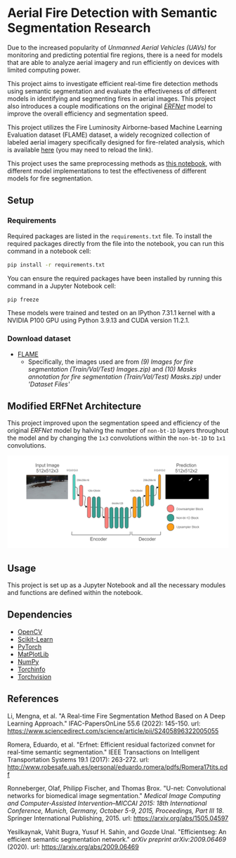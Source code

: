 # Aerial Fire Detection with Semantic Segmentation Research
Due to the increased popularity of *Unmanned Aerial Vehicles (UAVs)* for monitoring and predicting potential fire regions, there is a need for models that are able to analyze aerial imagery and run efficiently on devices with limited computing power. 

This project aims to investigate efficient real-time fire detection methods using semantic segmentation and evaluate the effectiveness of different models in identifying and segmenting fires in aerial images. This project also introduces a couple modifications on the original [*ERFNet*](http://www.robesafe.uah.es/personal/eduardo.romera/pdfs/Romera17tits.pdf) model to improve the overall efficiency and segmentation speed.

This project utilizes the Fire Luminosity Airborne-based Machine Learning Evaluation dataset (FLAME) dataset, a widely recognized collection of labeled aerial imagery specifically designed for fire-related analysis, which is available [here](https://ieee-dataport.org/open-access/flame-dataset-aerial-imagery-pile-burn-detection-using-drones-uavs) (you may need to reload the link). 

This project uses the same preprocessing methods as [this notebook](https://github.com/maidacundo/real-time-fire-segmentation-deep-learning/blob/main/Fire%20Segmentation%20Pipeline.ipynb), with different model implementations to test the effectiveness of different models for fire segmentation.

## Setup

### Requirements
Required packages are listed in the `requirements.txt` file.
To install the required packages directly from the file into the notebook, you can run this command in a notebook cell:
```sh
pip install -r requirements.txt
```
You can ensure the required packages have been installed by running this command in a Jupyter Notebook cell:
```sh
pip freeze
```

These models were trained and tested on an IPython 7.31.1 kernel with a NVIDIA P100 GPU using Python 3.9.13 and CUDA version 11.2.1.

### Download dataset
* [FLAME](https://ieee-dataport.org/open-access/flame-dataset-aerial-imagery-pile-burn-detection-using-drones-uavs)
  * Specifically, the images used are from *(9) Images for fire segmentation (Train/Val/Test) Images.zip)* and *(10) Masks annotation for fire segmentation (Train/Val/Test) Masks.zip)* under *'Dataset Files'*

## Modified ERFNet Architecture
This project improved upon the segmentation speed and efficiency of the original *ERFNet* model by halving the number of `non-bt-1D` layers throughout the model and by changing the `1x3` convolutions within the `non-bt-1D` to `1x1` convolutions.

![](Images/Modified-ERFNet-Diagram.png)

## Usage
This project is set up as a Jupyter Notebook and all the necessary modules and functions are defined within the notebook.

## Dependencies
* [OpenCV](https://pypi.org/project/opencv-python/)
* [Scikit-Learn](https://scikit-learn.org/stable/)
* [PyTorch](https://pytorch.org/get-started/pytorch-2.0/)
* [MatPlotLib](https://matplotlib.org/)
* [NumPy](https://numpy.org/)
* [Torchinfo](https://pypi.org/project/torchinfo/)
* [Torchvision](https://pypi.org/project/torchvision/)

## References
Li, Mengna, et al. "A Real-time Fire Segmentation Method Based on A Deep Learning Approach." IFAC-PapersOnLine 55.6 (2022): 145-150. url: https://www.sciencedirect.com/science/article/pii/S2405896322005055

Romera, Eduardo, et al. "Erfnet: Efficient residual factorized convnet for real-time semantic segmentation." IEEE Transactions on Intelligent Transportation Systems 19.1 (2017): 263-272. url: http://www.robesafe.uah.es/personal/eduardo.romera/pdfs/Romera17tits.pdf

Ronneberger, Olaf, Philipp Fischer, and Thomas Brox. "U-net: Convolutional networks for biomedical image segmentation." *Medical Image Computing and Computer-Assisted Intervention–MICCAI 2015: 18th International Conference, Munich, Germany, October 5-9, 2015, Proceedings, Part III 18*. Springer International Publishing, 2015. url: https://arxiv.org/abs/1505.04597

Yesilkaynak, Vahit Bugra, Yusuf H. Sahin, and Gozde Unal. "Efficientseg: An efficient semantic segmentation network." *arXiv preprint arXiv:2009.06469* (2020). url: https://arxiv.org/abs/2009.06469

